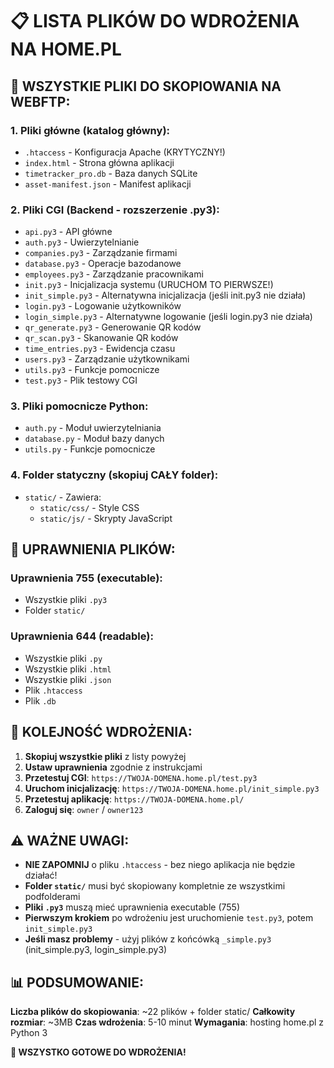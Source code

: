 # 📋 LISTA PLIKÓW DO WDROŻENIA NA HOME.PL

## 🎯 WSZYSTKIE PLIKI DO SKOPIOWANIA NA WEBFTP:

### 1. Pliki główne (katalog główny):
- `.htaccess` - Konfiguracja Apache (KRYTYCZNY!)
- `index.html` - Strona główna aplikacji
- `timetracker_pro.db` - Baza danych SQLite
- `asset-manifest.json` - Manifest aplikacji

### 2. Pliki CGI (Backend - rozszerzenie .py3):
- `api.py3` - API główne
- `auth.py3` - Uwierzytelnianie
- `companies.py3` - Zarządzanie firmami
- `database.py3` - Operacje bazodanowe
- `employees.py3` - Zarządzanie pracownikami
- `init.py3` - Inicjalizacja systemu (URUCHOM TO PIERWSZE!)
- `init_simple.py3` - Alternatywna inicjalizacja (jeśli init.py3 nie działa)
- `login.py3` - Logowanie użytkowników
- `login_simple.py3` - Alternatywne logowanie (jeśli login.py3 nie działa)
- `qr_generate.py3` - Generowanie QR kodów
- `qr_scan.py3` - Skanowanie QR kodów
- `time_entries.py3` - Ewidencja czasu
- `users.py3` - Zarządzanie użytkownikami
- `utils.py3` - Funkcje pomocnicze
- `test.py3` - Plik testowy CGI

### 3. Pliki pomocnicze Python:
- `auth.py` - Moduł uwierzytelniania
- `database.py` - Moduł bazy danych
- `utils.py` - Funkcje pomocnicze

### 4. Folder statyczny (skopiuj CAŁY folder):
- `static/` - Zawiera:
  - `static/css/` - Style CSS
  - `static/js/` - Skrypty JavaScript

## 🔧 UPRAWNIENIA PLIKÓW:

### Uprawnienia 755 (executable):
- Wszystkie pliki `.py3`
- Folder `static/`

### Uprawnienia 644 (readable):
- Wszystkie pliki `.py`
- Wszystkie pliki `.html`
- Wszystkie pliki `.json`
- Plik `.htaccess`
- Plik `.db`

## 🚀 KOLEJNOŚĆ WDROŻENIA:

1. **Skopiuj wszystkie pliki** z listy powyżej
2. **Ustaw uprawnienia** zgodnie z instrukcjami
3. **Przetestuj CGI**: `https://TWOJA-DOMENA.home.pl/test.py3`
4. **Uruchom inicjalizację**: `https://TWOJA-DOMENA.home.pl/init_simple.py3`
5. **Przetestuj aplikację**: `https://TWOJA-DOMENA.home.pl/`
6. **Zaloguj się**: `owner` / `owner123`

## ⚠️ WAŻNE UWAGI:

- **NIE ZAPOMNIJ** o pliku `.htaccess` - bez niego aplikacja nie będzie działać!
- **Folder `static/`** musi być skopiowany kompletnie ze wszystkimi podfolderami
- **Pliki `.py3`** muszą mieć uprawnienia executable (755)
- **Pierwszym krokiem** po wdrożeniu jest uruchomienie `test.py3`, potem `init_simple.py3`
- **Jeśli masz problemy** - użyj plików z końcówką `_simple.py3` (init_simple.py3, login_simple.py3)

## 📊 PODSUMOWANIE:

**Liczba plików do skopiowania**: ~22 plików + folder static/
**Całkowity rozmiar**: ~3MB
**Czas wdrożenia**: 5-10 minut
**Wymagania**: hosting home.pl z Python 3

**🎉 WSZYSTKO GOTOWE DO WDROŻENIA!**